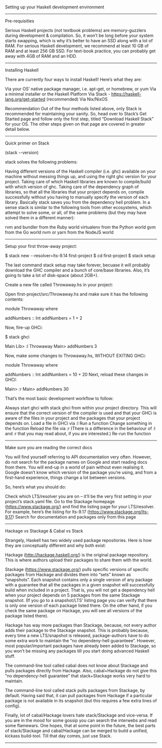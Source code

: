 Setting up your Haskell development environment

----------------------------

Pre-requisities

Serious Haskell projects (not textbook problems) are memory-guzzlers during development & compilation. So, it won’t be long before your system starts swapping, which is why it’s better to have an SSD along with a lot of RAM. For serious Haskell development, we recommend at least 10 GB of RAM and at least 256 GB SSD. For text-book practice, you can probably get away with 4GB of RAM and an HDD.

----------------------------

Installing Haskell

There are currently four ways to install Haskell! Here’s what they are:

Via your OS’ native package manager, i.e. apt-get, or homebrew, or yum
Via a minimal installer or the Haskell Platform
Via Stack - https://haskell-lang.org/get-started (recommended)
Via Nix/NixOS

Recommendation
Out of the four methods listed above, only Stack is recommended for maintaining your sanity. So, head over to Stack’s Get Started page and follow only the first step, titled “Download Haskell Stack” for your OS. The other steps given on that page are covered in greater detail below.

----------------------------

Quick primer on Stack

(stack --version)

stack solves the following problems:

Having different versions of the Haskell compiler (i.e. ghc) available on your machine without messing things up, and using the right ghc version for your project.
Taking care of which Haskell libraries are known to compile/build with which version of ghc.
Taking care of the dependency graph of libraries, so that all the libraries that your project depends on, compile successfully without you having to manually specify the version of each library. Basically stack saves you from the dependency hell problem.
In a sense stack is similar to the following tools from other ecosystems, which attempt to solve some, or all, of the same problems (but they may have solved them in a different manner):

rvm and bundler from the Ruby world
virtualenv from the Python world
gvm from the Go world
nvm or yarn from the NodeJS world

----------------------------

Setup your first throw-away project:

$ stack new --resolver=lts-9.14 first-project
$ cd first-project
$ stack setup

The last command stack setup may take forever, becuase it will probably download the GHC compiler and a bunch of core/base libraries. Also, it’s going to take a lot of disk-space (about 2GB+).

Create a new file called Throwaway.hs in your project:

Open first-project/src/Throwaway.hs and make sure it has the following contents:

module Throwaway where

addNumbers :: Int
addNumbers = 1 + 2

Now, fire-up GHCi:

$ stack ghci

Main Lib> :l Throwaway
Main> addNumbers
3

Now, make some changes to Throwaway.hs, WITHOUT EXITING GHCi:

module Throwaway where

addNumbers :: Int
addNumbers = 10 + 20
Next, reload these changes in GHCI:

Main> :r
Main> addNumbers
30

That’s the most basic development workflow to follow:

Always start ghci with stack ghci from within your project directory. This will ensure that the correct version of the compiler is used and that your GHCi is aware of the files in your project and the packages that your project depends on.
Load a file in GHCi via :l
Run a function
Change something in the function
Reload the file via :r (There is a difference in the behaviour of :l and :r that you may read about, if you are interested.)
Re-run the function

----------------------------

Make sure you are reading the correct docs

You will find yourself referring to API documentation very often. However, do not search for the package names on Google and start reading docs from there. You will end-up in a world of pain without even realising it. Google doesn’t know which version of the package you’re using, and from a first-hand experience, things change a lot between versions.

So, here’s what you should do:

Check which LTS/resolver you are on – it’ll be the very first setting in your project’s stack.yaml file.
Go to the Stackage homepage (https://www.stackage.org/) and find the listing page for your LTS/resolver. For example, here’s the listing for lts-9.17 (https://www.stackage.org/lts-9.17)
Search for documentation and packages only from this page

----------------------------


Hackage vs Stackage & Cabal vs Stack

Strangely, Haskell has two widely used package repositories. Here is how they are conceptually different and why both exist:

Hackage (http://hackage.haskell.org/) is the original package repository. This is where authors upload their packages to share them with the world.

Stackage (https://www.stackage.org/) pulls specific versions of specific packages from Hackage and divides them into “sets” known as “snapshots”. Each snapshot contains only a single version of any package with a guarantee that all the packages in a given snapshot will successfully build when included in a project. That is, you will not get a dependency hell when your project depends on 5 packages from the same Stackage snapshot. (If you go to a snapshot/LTS’ listing page you can verify that there is only one version of each package listed there. On the other hand, if you check the same package on Hackage, you will see all versions of the package listed there).

Hackage has way more packages than Stackage, because, not every author adds their package to the Stackage snapshot. This is probably because, every time a new LTS/snapshot is released, package-authors have to do some extra work to maintain the “no dependeny-hell guaranteee”. However, most popular/important packages have already been added to Stackage, so you won’t be missing any packages till you start doing advanced Haskell stuff.

The command-line tool called cabal does not know about Stackage and pulls packages directly from Hackage. Also, cabal+Hackage do not give this “no dependency-hell guarantee” that stack+Stackage works very hard to maintain.

The command-line tool called stack pulls packages from Stackage, by default. Having said that, it can pull packages from Hackage if a particular package is not available in its snapshot (but this requires a few extra lines of config).

Finally, lot of cabal/Hackage lovers hate stack/Stackage and vice-versa. If you are in the mood for some gossip you can search the interwebs and read some flamewars. One hopes, that at some point in the future, the best parts of stack/Stackage and cabal/Hackage can be merged to build a unified, kickass build-tool. Till that day comes, just use Stack.

----------------------------
